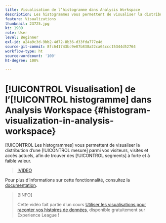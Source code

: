 ```yaml
---
title: Visualisation de l’histogramme dans Analysis Workspace
description: Les histogrammes vous permettent de visualiser la distribution d’une mesure parmi vos visiteurs, visites et accès actuels, afin de trouver des segments à forte et à faible valeur.
feature: Visualizations
thumbnail: 23725.jpg
kt: 1909
role: User
level: Beginner
exl-id: a24a9c3d-9bb2-4d72-8b36-d33fda777e4d
source-git-commit: 8fc641743bc9e07b838a22ca64ccc15344d52764
workflow-type: ht
source-wordcount: '100'
ht-degree: 100%

---
```


# [!UICONTROL Visualisation] de l’[!UICONTROL histogramme] dans Analysis Workspace {#histogram-visualization-in-analysis-workspace}

[!UICONTROL Les histogrammes] vous permettent de visualiser la distribution d’une [!UICONTROL mesure] parmi vos visiteurs, visites et accès actuels, afin de trouver des [!UICONTROL segments] à forte et à faible valeur.

>[!VIDEO](https://video.tv.adobe.com/v/23725/?quality=12&learn=on)

Pour plus dʼinformations sur cette fonctionnalité, consultez la [documentation](https://experienceleague.adobe.com/docs/analytics/analyze/analysis-workspace/visualizations/histogram.html?lang=fr).

>[!INFO]
>
> Cette vidéo fait partie d’un cours [Utiliser les visualisations pour raconter vos histoires de données](https://experienceleague.adobe.com/?recommended=Analytics-U-1-2021.1.visualizations), disponible gratuitement sur Experience League !
